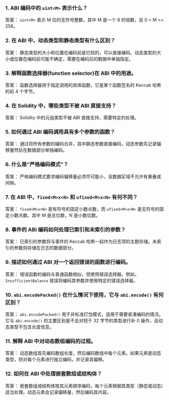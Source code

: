 ### 1. ABI 编码中的 `uint<M>` 表示什么？

答案： `uint<M>` 表示 M 位的无符号整数，其中 M 是一个 8 的倍数，且 0 < M <= 256。

### 2. 在 ABI 中，动态类型和静态类型有什么区别？

答案： 静态类型的大小和位置在编码前是已知的，可以直接编码。动态类型的大小或位置在编码前可能不确定，需要在编码后的数据中单独指定。

### 3. 解释函数选择器(function selector)在 ABI 中的用途。

答案： 函数选择器用于指定调用的具体函数，它是某个函数签名的 Keccak 哈希的前 4 个字节。

### 4. 在 Solidity 中，哪些类型不被 ABI 直接支持？

答案： Solidity 中的元组类型不被 ABI 直接支持，需要特定的处理。

### 5. 如何通过 ABI 编码调用具有多个参数的函数？

答案： 通过将所有参数的编码合并，其中静态参数直接编码，动态参数先记录偏移量然后在数据部分单独编码。

### 6. 什么是“严格编码模式”？

答案： 严格编码模式要求编码偏移量必须尽可能小，且数据区域不允许有重叠或间隙。

### 7. 在 ABI 中，`fixed<M>x<N>` 和 `ufixed<M>x<N>` 有何不同？

答案： `fixed<M>x<N>` 是有符号的固定小数点数，而 `ufixed<M>x<N>` 是无符号的固定小数点数。其中 M 是总位数，N 是小数位数。

### 8. 事件的 ABI 编码如何处理已索引和未索引的参数？

答案： 已索引的参数将与事件的 Keccak 哈希一起作为日志项的主题存储。未索引的参数则存储在日志的数据部分。

### 9. 描述如何通过 ABI 对一个返回错误的函数进行编码。

答案： 错误函数的编码与普通函数相似，但使用错误选择器。例如，`InsufficientBalance` 错误将编码其参数并使用特定的错误选择器。

### 10. `abi.encodePacked()` 在什么情况下使用，它与 `abi.encode()` 有何区别？

答案： `abi.encodePacked()` 用于非标准打包模式，适用于需要紧凑编码的情况。它与 `abi.encode()` 的主要区别是不会对短于 32 字节的类型进行补 0 操作，且动态类型不包含长度信息。

### 11. 解释 ABI 中对动态数组编码的过程。

答案： 动态数组首先编码数组长度，然后编码数组中每个元素。如果元素是动态类型，则对每个元素进行独立编码，并记录其偏移。

### 12. 如何在 ABI 中处理嵌套数组或结构体？

答案： 嵌套数组或结构体按其元素顺序编码，每个元素根据其类型（静态或动态）适当处理。动态元素会记录偏移量，然后编码其内容。